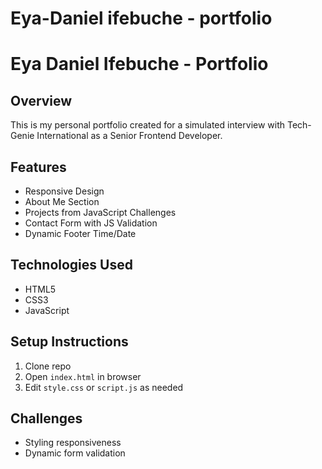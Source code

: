 # Eya-Daniel ifebuche - portfolio
# Eya Daniel Ifebuche - Portfolio

## Overview
This is my personal portfolio created for a simulated interview with Tech-Genie International as a Senior Frontend Developer.

## Features
- Responsive Design
- About Me Section
- Projects from JavaScript Challenges
- Contact Form with JS Validation
- Dynamic Footer Time/Date

## Technologies Used
- HTML5
- CSS3
- JavaScript

## Setup Instructions
1. Clone repo
2. Open `index.html` in browser
3. Edit `style.css` or `script.js` as needed

## Challenges
- Styling responsiveness
- Dynamic form validation

